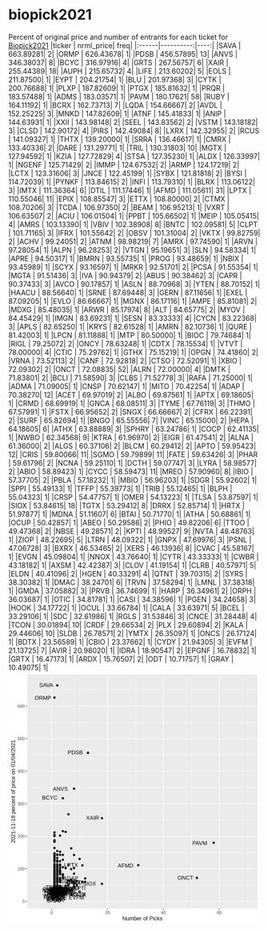 # biopick2021
Percent of original price and number of entrants for each ticket for [Biopick2021](https://twitter.com/hashtag/Biopick2021)
|ticker | nrml_price| freq|
|:------|----------:|----:|
|SAVA   |  663.89281|    2|
|ORMP   |  626.43678|    1|
|PDSB   |  456.57895|   13|
|ANVS   |  346.38037|    8|
|BCYC   |  316.97916|    4|
|GRTS   |  267.56757|    6|
|XAIR   |  255.44389|   18|
|AUPH   |  215.65732|    4|
|LIFE   |  213.60202|    5|
|EOLS   |  211.87500|    1|
|EYPT   |  204.21754|    1|
|BLU    |  201.97368|    3|
|CYTK   |  200.76688|    1|
|PLXP   |  187.82609|    1|
|PTGX   |  185.81632|    1|
|PRQR   |  183.57488|    1|
|ADMS   |  183.03571|    1|
|PAVM   |  180.17621|   58|
|RUBY   |  164.11192|    1|
|BCRX   |  162.73713|    7|
|LQDA   |  154.66667|    2|
|AVDL   |  152.25225|    3|
|MNKD   |  147.82609|    1|
|ATNF   |  145.41833|    1|
|ANIP   |  144.63931|    1|
|XXII   |  143.98148|    2|
|SEEL   |  143.83562|    2|
|VSTM   |  143.18182|    3|
|CLSD   |  142.90172|    4|
|PIRS   |  142.49084|    8|
|LXRX   |  142.32955|    2|
|RCUS   |  141.09327|    1|
|THTX   |  139.20000|    1|
|SRRA   |  136.46617|    1|
|CMRX   |  133.40336|    2|
|DARE   |  131.29771|    1|
|TRIL   |  130.31803|   10|
|MGTX   |  127.94592|    1|
|KZIA   |  127.72829|    4|
|STSA   |  127.35230|    1|
|ALDX   |  126.33997|    1|
|NGENF  |  125.71429|    2|
|IMMP   |  124.67532|    2|
|ARMP   |  124.17219|    2|
|LCTX   |  123.31606|    3|
|JNCE   |  122.45199|    1|
|SYBX   |  121.81818|    2|
|BYSI   |  114.72039|    1|
|PYNKF  |  113.84615|    2|
|INFI   |  113.79310|    1|
|BLRX   |  113.06122|    3|
|IMTX   |  111.36364|    6|
|DTIL   |  111.17446|    1|
|AFMD   |  111.05611|   31|
|LPTX   |  110.55046|   11|
|EPIX   |  108.85547|    3|
|ETTX   |  108.80000|    2|
|CTMX   |  108.70206|    3|
|TCDA   |  106.97350|    2|
|BEAM   |  106.95213|    1|
|VXRT   |  106.63507|    2|
|ACIU   |  106.01504|    1|
|PPBT   |  105.66502|    1|
|MEIP   |  105.05415|    4|
|AMRS   |  103.13390|    1|
|VBIV   |  102.38908|    8|
|BNTC   |  102.09581|    5|
|CLPT   |  101.71165|    3|
|IFRX   |  101.55642|    2|
|OBSV   |  101.31004|    2|
|VKTX   |   99.82759|    2|
|ACHV   |   99.24051|    2|
|ATNM   |   98.98219|    7|
|AMRX   |   97.74590|    1|
|ARVN   |   97.28054|    1|
|ALPN   |   96.28253|    2|
|VTGN   |   95.19651|    3|
|SLN    |   94.58334|    1|
|APRE   |   94.50317|    1|
|BMRN   |   93.55735|    1|
|PROG   |   93.48659|    1|
|NBIX   |   93.45989|    1|
|SCYX   |   93.16597|    1|
|MRKR   |   92.51701|    2|
|PCSA   |   91.55354|    1|
|MGTA   |   91.51436|    3|
|IVA    |   90.94379|    2|
|ABUS   |   90.38462|    3|
|CAPR   |   90.37433|    3|
|AVCO   |   90.17857|    1|
|ASLN   |   88.70968|    3|
|YTEN   |   88.70152|    1|
|HAACU  |   88.56640|    1|
|SRNE   |   87.69448|    3|
|GERN   |   87.11656|    1|
|EXEL   |   87.09205|    1|
|EVLO   |   86.66667|    1|
|MGNX   |   86.17116|    1|
|AMPE   |   85.81081|    2|
|MDXG   |   85.48035|    1|
|ARWR   |   85.17974|    8|
|ALT    |   84.65775|    2|
|MYOV   |   84.45429|    1|
|IMGN   |   83.69231|    1|
|SESN   |   83.33333|    4|
|CYCN   |   83.22368|    3|
|APLS   |   82.65250|    1|
|KRYS   |   82.61528|    1|
|AMRN   |   82.10736|    1|
|QURE   |   81.42003|    1|
|LPCN   |   81.11888|    1|
|MTP    |   80.50000|    1|
|BIOC   |   79.74684|    1|
|RIGL   |   79.25072|    2|
|ONCY   |   78.63248|    1|
|CDTX   |   78.15534|    1|
|VTVT   |   78.00000|    4|
|CTIC   |   75.29762|    1|
|GTHX   |   75.15219|    1|
|OPGN   |   74.41860|    2|
|VRNA   |   73.52113|    2|
|CANF   |   72.92818|    2|
|CTSO   |   72.52091|    1|
|XBIO   |   72.09302|    2|
|ONCT   |   72.08835|   52|
|ALRN   |   72.00000|    4|
|DMTK   |   71.83801|    2|
|BCLI   |   71.58590|    3|
|CLBS   |   71.52778|    3|
|RAFA   |   71.25000|    1|
|ADMA   |   71.09005|    1|
|CNSP   |   70.62147|    1|
|MITO   |   70.42254|    1|
|ADAP   |   70.38270|   12|
|ACET   |   69.97019|    2|
|ALBO   |   69.87561|    1|
|APTX   |   69.18605|    1|
|CRMD   |   68.69919|    1|
|GNCA   |   68.08511|    3|
|TYME   |   67.76119|    3|
|THMO   |   67.57991|    1|
|FSTX   |   66.95652|    2|
|SNGX   |   66.66667|    2|
|CFRX   |   66.22391|    2|
|SURF   |   65.82694|    1|
|BNGO   |   65.55556|    7|
|VINC   |   65.15000|    2|
|HEPA   |   64.18605|    6|
|ATHX   |   63.88889|    3|
|SPHRY  |   63.24786|    1|
|COCP   |   62.41135|    1|
|NWBO   |   62.34568|    9|
|KTRA   |   61.96970|    2|
|EIGR   |   61.47541|    2|
|ALNA   |   61.36000|    2|
|ALGS   |   60.37106|    2|
|BLCM   |   60.29412|    2|
|APTO   |   59.95423|   12|
|CRIS   |   59.80066|   11|
|SGMO   |   59.79899|   11|
|FATE   |   59.63426|    3|
|PHAR   |   59.61796|    2|
|NCNA   |   59.25110|    1|
|DCTH   |   59.07747|    3|
|LYRA   |   58.98577|    2|
|ABIO   |   58.89423|    1|
|CYCC   |   58.59473|   11|
|MREO   |   57.90960|    8|
|IBIO   |   57.37705|    2|
|PBLA   |   57.18232|    1|
|MBIO   |   56.96203|    1|
|SDGR   |   55.92602|    1|
|SPPI   |   55.49133|    1|
|TFFP   |   55.39773|    1|
|TRIB   |   55.12465|    1|
|BLPH   |   55.04323|    1|
|CRSP   |   54.47757|    1|
|OMER   |   54.13223|    1|
|TLSA   |   53.87597|    1|
|SIOX   |   53.84615|   18|
|TGTX   |   53.29412|    8|
|DRRX   |   52.85714|    1|
|HRTX   |   51.97877|    1|
|MDNA   |   51.11607|    6|
|BTAI   |   50.71770|    1|
|ATHA   |   50.68861|    1|
|OCUP   |   50.42857|    1|
|ABEO   |   50.29586|    2|
|PHIO   |   49.82206|    6|
|TTOO   |   49.47368|    2|
|NBSE   |   49.28571|    2|
|KPTI   |   48.99527|    9|
|NVTA   |   48.48763|    1|
|ZIOP   |   48.22695|    5|
|LTRN   |   48.09322|    1|
|GNPX   |   47.69976|    3|
|PSNL   |   47.06728|    3|
|BXRX   |   46.53465|    2|
|XERS   |   46.13936|    8|
|CVAC   |   45.58167|    1|
|EVGN   |   45.09804|    1|
|NNOX   |   43.76640|    1|
|CYTR   |   43.33333|    1|
|CWBR   |   43.18182|    1|
|AXSM   |   42.42387|    3|
|CLOV   |   41.19154|    1|
|CLRB   |   40.57971|    5|
|ELDN   |   40.41096|    2|
|HGEN   |   40.33291|    4|
|QTNT   |   39.70315|    2|
|SYRS   |   38.30382|    1|
|DMAC   |   38.24701|    6|
|TRVN   |   37.58294|    1|
|LMNL   |   37.38318|    1|
|GMDA   |   37.05882|    3|
|PRVB   |   36.74699|    1|
|HARP   |   36.34961|    2|
|ORPH   |   36.03687|    1|
|OTIC   |   34.81781|    1|
|CASI   |   34.38596|    1|
|PGEN   |   34.24658|    3|
|HOOK   |   34.17722|    1|
|OCUL   |   33.66784|    1|
|CALA   |   33.63971|    5|
|BCEL   |   33.29106|    1|
|SDC    |   32.61986|    1|
|RGLS   |   31.53846|    3|
|CNCE   |   31.28448|    4|
|TCON   |   30.01894|   10|
|CRDF   |   29.66534|    2|
|PLX    |   29.60894|    2|
|KALA   |   29.44606|   10|
|SLDB   |   26.78571|    2|
|YMTX   |   26.35097|    1|
|ONCS   |   26.17124|    1|
|BDTX   |   23.56589|    1|
|CBIO   |   23.37662|    1|
|CYDY   |   21.94305|    3|
|EVFM   |   21.13725|    7|
|AVIR   |   20.98020|    1|
|IDRA   |   18.90547|    2|
|EPGNF  |   16.78832|    1|
|GRTX   |   16.47173|    1|
|ARDX   |   15.76507|    2|
|ODT    |   10.71757|    1|
|GRAY   |   10.49075|    1|
![retvspicks](biopicks.png?raw=true)
